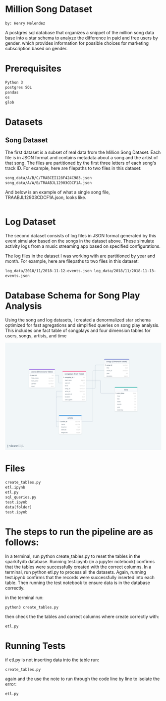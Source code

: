 # Million Song Dataset
```by: Henry Melendez```


A postgres sql database that organizes a snippet of the million song data base into a star schema to analyze the difference in paid and free users by gender. which provides information for possible choices for marketing subscription based on gender.

# Prerequisites
``` 
Python 3
postgres SQL
pandas
os
glob
```

# Datasets
## Song Dataset
The first dataset is a subset of real data from the Million Song Dataset. Each file is in JSON format and contains metadata about a song and the artist of that song. The files are partitioned by the first three letters of each song's track ID. For example, here are filepaths to two files in this dataset:
```
song_data/A/B/C/TRABCEI128F424C983.json song_data/A/A/B/TRAABJL12903CDCF1A.json
```

And below is an example of what a single song file, TRAABJL12903CDCF1A.json, looks like.

``` {"num_songs": 1, "artist_id": "ARJIE2Y1187B994AB7", "artist_latitude": null, "artist_longitude": null, "artist_location": "", "artist_name": "Line Renaud", "song_id": "SOUPIRU12A6D4FA1E1", "title": "Der Kleine Dompfaff", "duration": 152.92036, "year": 0}
```

# Log Dataset
The second dataset consists of log files in JSON format generated by this event simulator based on the songs in the dataset above. These simulate activity logs from a music streaming app based on specified configurations.

The log files in the dataset I was working with are partitioned by year and month. For example, here are filepaths to two files in this dataset:
```
log_data/2018/11/2018-11-12-events.json log_data/2018/11/2018-11-13-events.json
```

# Database Schema for Song Play Analysis
Using the song and log datasets, I created a denormalized star schema optimized for fast agregations and simplified queries on song play analysis. This includes one fact table of songplays and four dimension tables for users, songs, artists, and time

![alt text](drawSQL-export-2021-03-19_21_08.png)



# Files
```
create_tables.py
etl.ipynb
etl.py
sql_queries.py
test.ipynb
data(folder)
test.ipynb
```
# The steps to run the pipeline are as follows:

In a terminal, run python create_tables.py to reset the tables in the sparkifydb database.
Running test.ipynb (in a jupyter notebook) confirms that the tables were successfully created with the correct columns.
In a terminal, run python etl.py to process all the datasets.
Again, running test.ipynb confirms that the records were successfully inserted into each table.
Then running the test notebook to ensure data is in the database correctly.

in the terminal run:

```
python3 create_tables.py
```
then check the the tables and correct columns where create correctly with:
```
etl.py
```

# Running Tests

if etl.py is not inserting data into the table run:
```
create_tables.py
```
again and the use the note to run through the code line by line to isolate the error:
```
etl.py
```
